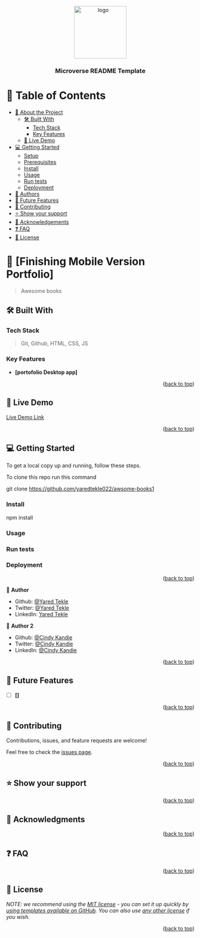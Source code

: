 <a name="readme-top"></a>

<!--
HOW TO USE:
This is an example of how you may give instructions on setting up your project locally.

Modify this file to match your project and remove sections that don't apply.

REQUIRED SECTIONS:
- Table of Contents
- About the Project
  - Built With
  - Live Demo
- Getting Started
- Authors
- Future Features
- Contributing
- Show your support
- Acknowledgements
- License

After you're finished please remove all the comments and instructions!
-->

<div align="center">

  <img src="murple_logo.png" alt="logo" width="140"  height="auto" />
  <br/>

  <h3><b>Microverse README Template</b></h3>

</div>

<!-- TABLE OF CONTENTS -->

# 📗 Table of Contents

- [📖 About the Project](#about-project)
  - [🛠 Built With](#built-with)
    - [Tech Stack](#tech-stack)
    - [Key Features](#key-features)
  - [🚀 Live Demo](#live-demo)
- [💻 Getting Started](#getting-started)
  - [Setup](#setup)
  - [Prerequisites](#prerequisites)
  - [Install](#install)
  - [Usage](#usage)
  - [Run tests](#run-tests)
  - [Deployment](#triangular_flag_on_post-deployment)
- [👥 Authors](#authors)
- [🔭 Future Features](#future-features)
- [🤝 Contributing](#contributing)
- [⭐️ Show your support](#support)
- [🙏 Acknowledgements](#acknowledgements)
- [❓ FAQ](#faq)
- [📝 License](#license)

<!-- PROJECT DESCRIPTION -->

# 📖 [Finishing Mobile Version Portfolio] <a name="about-project"></a>

> Awesome books


## 🛠 Built With <a name="built-with"></a>

### Tech Stack <a name="tech-stack"></a>

> Git, Github, HTML, CSS, JS

<!-- Features -->

### Key Features <a name="key-features"></a>

- **[portofolio Desktop app]**

<p align="right">(<a href="#readme-top">back to top</a>)</p>

<!-- LIVE DEMO -->

## 🚀 Live Demo <a name="live-demo"></a>

[Live Demo Link](https://yaredtekle022.github.io/awsome-books1/)

<p align="right">(<a href="#readme-top">back to top</a>)</p>

<!-- GETTING STARTED -->

## 💻 Getting Started <a name="getting-started"></a>


To get a local copy up and running, follow these steps.

<!--
Example command:

```sh
 gem install rails
```
 -->

To clone this repo run this command

git clone https://github.com/yaredtekle022/awsome-books1

<!--
Example commands:

```sh
  cd my-folder
  git clone git@github.com:myaccount/my-project.git
```
--->

### Install

npm install

<!--
Example command:

```sh
  cd my-project
  gem install
```
--->

### Usage

<!--
Example command:

```sh
  rails server
```
--->

### Run tests

<!--
Example command:

```sh
  bin/rails test test/models/article_test.rb
```
--->

### Deployment

<!--
Example:

```sh

```
 -->

<p align="right">(<a href="#readme-top">back to top</a>)</p>

<!-- AUTHORS -->

👤 **Author**

- Github: [@Yared Tekle](https://github.com/yaredtekle022)
- Twitter: [@Yared Tekle](https://twitter.com/YaredTekle22)
- LinkedIn: [Yared Tekle](https://www.linkedin.com/in/yared-tekle-5708ba22b)


👤 **Author 2**

- Github: [@Cindy Kandie](https://github.com/cindykandie)
- Twitter: [@Cindy Kandie](https://twitter.com/cindykandie)
- LinkedIn: [@Cindy Kandie](https://www.linkedin.com/in/cindykandie)
<p align="right">(<a href="#readme-top">back to top</a>)</p>

<!-- FUTURE FEATURES -->

## 🔭 Future Features <a name="future-features"></a>

- [ ] **[]**

<p align="right">(<a href="#readme-top">back to top</a>)</p>

<!-- CONTRIBUTING -->

## 🤝 Contributing <a name="contributing"></a>

Contributions, issues, and feature requests are welcome!

Feel free to check the [issues page](../../issues/).

<p align="right">(<a href="#readme-top">back to top</a>)</p>

<!-- SUPPORT -->

## ⭐️ Show your support <a name="support"></a>

<p align="right">(<a href="#readme-top">back to top</a>)</p>

<!-- ACKNOWLEDGEMENTS -->

## 🙏 Acknowledgments <a name="acknowledgements"></a>

<p align="right">(<a href="#readme-top">back to top</a>)</p>

<!-- FAQ (optional) -->

## ❓ FAQ <a name="faq"></a>
<p align="right">(<a href="#readme-top">back to top</a>)</p>

<!-- LICENSE -->

## 📝 License <a name="license"></a>

_NOTE: we recommend using the [MIT license](https://choosealicense.com/licenses/mit/) - you can set it up quickly by [using templates available on GitHub](https://docs.github.com/en/communities/setting-up-your-project-for-healthy-contributions/adding-a-license-to-a-repository). You can also use [any other license](https://choosealicense.com/licenses/) if you wish._

<p align="right">(<a href="#readme-top">back to top</a>)</p>